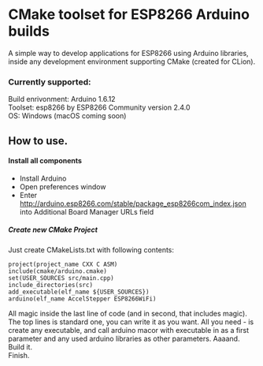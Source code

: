 # CMake toolset for ESP8266 Arduino builds

A simple way to develop applications for ESP8266 using Arduino libraries, inside any
development environment supporting CMake (created for CLion).

### Currently supported:

Build enrivonment: Arduino 1.6.12  
Toolset: esp8266 by ESP8266 Community version 2.4.0  
OS: Windows (macOS coming soon)

## How to use.

#### Install all components

- Install Arduino
- Open preferences window
- Enter http://arduino.esp8266.com/stable/package_esp8266com_index.json into Additional Board Manager URLs field

##### Create new CMake Project

Just create CMakeLists.txt with following contents:
```
project(project_name CXX C ASM)
include(cmake/arduino.cmake)
set(USER_SOURCES src/main.cpp)
include_directories(src)
add_executable(elf_name ${USER_SOURCES})
arduino(elf_name AccelStepper ESP8266WiFi)
```

All magic inside the last line of code (and in second, that includes magic). 
The top lines is standard one, you can write it as you want. All you need -
is create any executable, and call arduino macor with executable in as a first
parameter and any used arduino libraries as other parameters. Aaaand. Build it.  
Finish.
